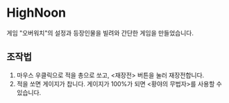 # HighNoon
게임 "오버워치"의 설정과 등장인물을 빌려와 간단한 게임을 만들었습니다.
## 조작법 
1. 마우스 우클릭으로 적을 총으로 쏘고, <재장전> 버튼을 눌러 재장전합니다.
2. 적을 쏘면 게이지가 찹니다. 게이지가 100%가 되면 <황야의 무법자>를 사용할 수 있습니다.
